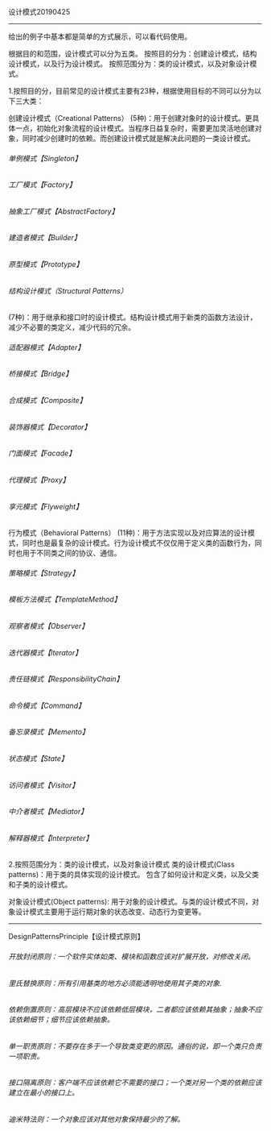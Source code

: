 设计模式20190425

---
给出的例子中基本都是简单的方式展示，可以看代码使用。

根据目的和范围，设计模式可以分为五类。
按照目的分为：创建设计模式，结构设计模式，以及行为设计模式。
按照范围分为：类的设计模式，以及对象设计模式。

1.按照目的分，目前常见的设计模式主要有23种，根据使用目标的不同可以分为以下三大类：

创建设计模式（Creational Patterns）
(5种)：用于创建对象时的设计模式。更具体一点，初始化对象流程的设计模式。当程序日益复杂时，需要更加灵活地创建对象，同时减少创建时的依赖。而创建设计模式就是解决此问题的一类设计模式。
###### 单例模式【Singleton】
###### 工厂模式【Factory】
###### 抽象工厂模式【AbstractFactory】
###### 建造者模式【Builder】
###### 原型模式【Prototype】
###### 结构设计模式（Structural Patterns）

(7种)：用于继承和接口时的设计模式。结构设计模式用于新类的函数方法设计，减少不必要的类定义，减少代码的冗余。
###### 适配器模式【Adapter】
###### 桥接模式【Bridge】
###### 合成模式【Composite】
###### 装饰器模式【Decorator】
###### 门面模式【Facade】
###### 代理模式【Proxy】
###### 享元模式【Flyweight】

行为模式（Behavioral Patterns）
(11种)：用于方法实现以及对应算法的设计模式，同时也是最复杂的设计模式。行为设计模式不仅仅用于定义类的函数行为，同时也用于不同类之间的协议、通信。
###### 策略模式【Strategy】
###### 模板方法模式【TemplateMethod】
###### 观察者模式【Observer】
###### 迭代器模式【Iterator】
###### 责任链模式【ResponsibilityChain】
###### 命令模式【Command】
###### 备忘录模式【Memento】
###### 状态模式【State】
###### 访问者模式【Visitor】
###### 中介者模式【Mediator】
###### 解释器模式【Interpreter】

2.按照范围分为：类的设计模式，以及对象设计模式
类的设计模式(Class patterns)：用于类的具体实现的设计模式。
包含了如何设计和定义类，以及父类和子类的设计模式。

对象设计模式(Object patterns): 用于对象的设计模式。与类的设计模式不同，对象设计模式主要用于运行期对象的状态改变、动态行为变更等。

---

DesignPatternsPrinciple【设计模式原则】
###### 开放封闭原则：一个软件实体如类、模块和函数应该对扩展开放，对修改关闭。
###### 里氏替换原则：所有引用基类的地方必须能透明地使用其子类的对象.
###### 依赖倒置原则：高层模块不应该依赖低层模块，二者都应该依赖其抽象；抽象不应该依赖细节；细节应该依赖抽象。
###### 单一职责原则：不要存在多于一个导致类变更的原因。通俗的说，即一个类只负责一项职责。
###### 接口隔离原则：客户端不应该依赖它不需要的接口；一个类对另一个类的依赖应该建立在最小的接口上。
###### 迪米特法则：一个对象应该对其他对象保持最少的了解。

